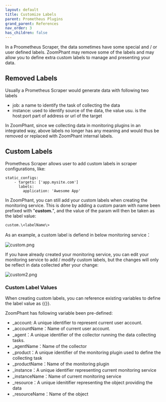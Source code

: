 ```yaml
---
layout: default
title: Customize Labels
parent: Prometheus Plugins
grand_parent: References
nav_order: 3
has_children: false
---
```


In a Proometheus Scraper, the data sometimes have some special and / or user defined labels. ZoomPhant may remove some of the labels and may allow you to define extra custom labels to manage and presenting your data.

## Removed Labels

Usually a Prometheus Scraper would generate data with following two labels
* job: a name to identify the task of collecting the data
* instance: used to identify source of the data, the value usu. is the host:port part of address or url of the target

In ZoomPhant, since we collecting data in monitoring plugins in an integrated way, above labels no longer has any meaning and would thus be removed or replaced with ZoomPhant internal labels.

## Custom Labels

Prometheus Scraper allows user to add custom labels in scraper configurations, like:

    static_configs:
        - targets: ['app.mysite.com']
          labels:
            application: 'Awesome App'

In ZoomPhant, you can still add your custom labels when creating the monitoring service. This is done by adding a custom param with name been prefixed with "**custom.**", and the value of the param will then be taken as the label value:

    custom.\<labelName\>

As an example, a custom label is defiend in below monitoring service：

![custom.png](./images/custom.jpg)

If you have already created your monitoring service, you can edit your monitoring service to add / modify custom labels, but the changes will only be reflect in data collected after your change:

![custom2.png](./images/custom2.jpg)

### Custom Label Values

When creating custom labels, you can reference existing variables to define the label value as \{\{<variable Name>}}.

ZoomPhant has following variable been pre-defined:

* _account: A unique identifier to represent current user account.
* _accountName：Name of current user account.
* _agent：A unique identifier of the collector running the data collecting tasks.
* _agentName：Name of the collector
* _product：A unique identifier of the monitoring plugin used to define the collecting task
* _productName：Name of the monitoring plugin
* _instance：A unique identifier representing current monitoring service
* _instanceName：Name of current monitoring service
* _resource：A unique idenitifier representing the object providing the data
* _resourceName：Name of the object
